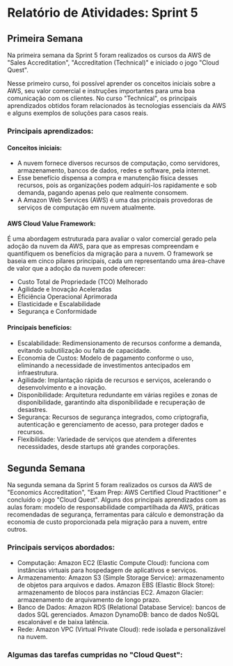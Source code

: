 # Relatório de Atividades: Sprint 5

## Primeira Semana
Na primeira semana da Sprint 5 foram realizados os cursos da AWS de "Sales Accreditation", "Accreditation (Technical)" e iniciado o jogo "Cloud Quest".

Nesse primeiro curso, foi possível aprender os conceitos iniciais sobre a AWS, seu valor comercial e instruções importantes para uma boa comunicação com os clientes.
No curso "Technical", os principais aprendizados obtidos foram relacionados às tecnologias essenciais da AWS e alguns exemplos de soluções para casos reais. 
### Principais aprendizados:
#### Conceitos iniciais:
* A nuvem fornece diversos recursos de computação, como servidores, armazenamento, bancos de dados, redes e software, pela internet.
* Esse benefício dispensa a compra e manutenção física desses recursos, pois as organizações podem adquiri-los rapidamente e sob demanda, pagando apenas pelo que realmente consomem.
* A Amazon Web Services (AWS) é uma das principais provedoras de serviços de computação em nuvem atualmente.
#### AWS Cloud Value Framework:
É uma abordagem estruturada para avaliar o valor comercial gerado pela adoção da nuvem da AWS, para que as empresas compreendam e quantifiquem os benefícios da migração para a nuvem.
O framework se baseia em cinco pilares principais, cada um representando uma área-chave de valor que a adoção da nuvem pode oferecer:
* Custo Total de Propriedade (TCO) Melhorado
* Agilidade e Inovação Aceleradas
* Eficiência Operacional Aprimorada
* Elasticidade e Escalabilidade
* Segurança e Conformidade
#### Principais benefícios:
* Escalabilidade: Redimensionamento de recursos conforme a demanda, evitando subutilização ou falta de capacidade.
* Economia de Custos: Modelo de pagamento conforme o uso, eliminando a necessidade de investimentos antecipados em infraestrutura.
* Agilidade: Implantação rápida de recursos e serviços, acelerando o desenvolvimento e a inovação.
* Disponibilidade: Arquitetura redundante em várias regiões e zonas de disponibilidade, garantindo alta disponibilidade e recuperação de desastres.
* Segurança: Recursos de segurança integrados, como criptografia, autenticação e gerenciamento de acesso, para proteger dados e recursos.
* Flexibilidade: Variedade de serviços que atendem a diferentes necessidades, desde startups até grandes corporações.

## Segunda Semana
Na segunda semana da Sprint 5 foram realizados os cursos da AWS de "Economics Accreditation", "Exam Prep: AWS Certified Cloud Practitioner" e concluído o jogo "Cloud Quest".
Alguns dos principais aprendizados com as aulas foram: modelo de responsabilidade compartilhada da AWS, práticas recomendadas de segurança, ferramentas para cálculo e demonstração da economia de custo proporcionada pela migração para a nuvem, entre outros.
### Principais serviços abordados:
* Computação:
Amazon EC2 (Elastic Compute Cloud): funciona com instâncias virtuais para hospedagem de aplicativos e serviços.
* Armazenamento:
Amazon S3 (Simple Storage Service): armazenamento de objetos para arquivos e dados.
Amazon EBS (Elastic Block Store): armazenamento de blocos para instâncias EC2.
Amazon Glacier: armazenamento de arquivamento de longo prazo.
* Banco de Dados:
Amazon RDS (Relational Database Service): bancos de dados SQL gerenciados.
Amazon DynamoDB: banco de dados NoSQL escalonável e de baixa latência.
* Rede:
Amazon VPC (Virtual Private Cloud): rede isolada e personalizável na nuvem.

### Algumas das tarefas cumpridas no "Cloud Quest":








